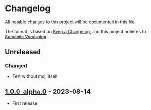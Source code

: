 # Changelog

All notable changes to this project will be documented in this file.

The format is based on [Keep a Changelog](https://keepachangelog.com/en/1.0.0/),
and this project adheres to [Semantic Versioning](https://semver.org/spec/v2.0.0.html).


## [Unreleased]

### Changed
- Test without mojl itself


## [1.0.0-alpha.0] - 2023-08-14

- First release


[unreleased]: https://github.com/thomasperi/mojl-clean-css/compare/v1.0.0-alpha.0...HEAD
[1.0.0-alpha.0]: https://github.com/thomasperi/mojl-clean-css/releases/tag/v1.0.0-alpha.0